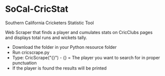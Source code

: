 # SoCal-CricStat
Southern California Cricketers Statistic Tool

Web Scraper that finds a player and cumulates stats on CricClubs pages and displays total runs and wickets tally.

- Download the folder in your Python resource folder
- Run cricscrape.py
- Type: CricScrape("{}") - {} = The player you want to search for in proper punctuation
- If the player is found the results will be printed
